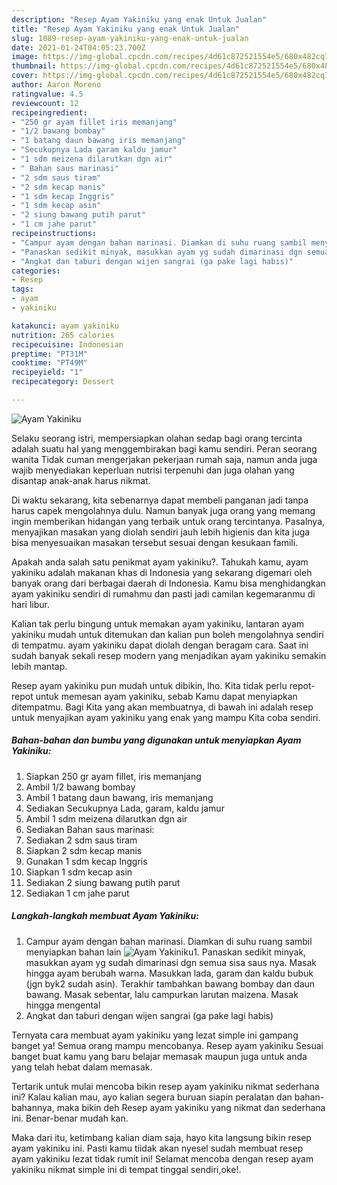 ```yaml
---
description: "Resep Ayam Yakiniku yang enak Untuk Jualan"
title: "Resep Ayam Yakiniku yang enak Untuk Jualan"
slug: 1089-resep-ayam-yakiniku-yang-enak-untuk-jualan
date: 2021-01-24T04:05:23.700Z
image: https://img-global.cpcdn.com/recipes/4d61c872521554e5/680x482cq70/ayam-yakiniku-foto-resep-utama.jpg
thumbnail: https://img-global.cpcdn.com/recipes/4d61c872521554e5/680x482cq70/ayam-yakiniku-foto-resep-utama.jpg
cover: https://img-global.cpcdn.com/recipes/4d61c872521554e5/680x482cq70/ayam-yakiniku-foto-resep-utama.jpg
author: Aaron Moreno
ratingvalue: 4.5
reviewcount: 12
recipeingredient:
- "250 gr ayam fillet iris memanjang"
- "1/2 bawang bombay"
- "1 batang daun bawang iris memanjang"
- "Secukupnya Lada garam kaldu jamur"
- "1 sdm meizena dilarutkan dgn air"
- " Bahan saus marinasi"
- "2 sdm saus tiram"
- "2 sdm kecap manis"
- "1 sdm kecap Inggris"
- "1 sdm kecap asin"
- "2 siung bawang putih parut"
- "1 cm jahe parut"
recipeinstructions:
- "Campur ayam dengan bahan marinasi. Diamkan di suhu ruang sambil menyiapkan bahan lain"
- "Panaskan sedikit minyak, masukkan ayam yg sudah dimarinasi dgn semua sisa saus nya. Masak hingga ayam berubah warna. Masukkan lada, garam dan kaldu bubuk (jgn byk2 sudah asin). Terakhir tambahkan bawang bombay dan daun bawang. Masak sebentar, lalu campurkan larutan maizena. Masak hingga mengental"
- "Angkat dan taburi dengan wijen sangrai (ga pake lagi habis)"
categories:
- Resep
tags:
- ayam
- yakiniku

katakunci: ayam yakiniku 
nutrition: 265 calories
recipecuisine: Indonesian
preptime: "PT31M"
cooktime: "PT49M"
recipeyield: "1"
recipecategory: Dessert

---
```



![Ayam Yakiniku](https://img-global.cpcdn.com/recipes/4d61c872521554e5/680x482cq70/ayam-yakiniku-foto-resep-utama.jpg)

Selaku seorang istri, mempersiapkan olahan sedap bagi orang tercinta adalah suatu hal yang menggembirakan bagi kamu sendiri. Peran seorang  wanita Tidak cuman mengerjakan pekerjaan rumah saja, namun anda juga wajib menyediakan keperluan nutrisi terpenuhi dan juga olahan yang disantap anak-anak harus nikmat.

Di waktu  sekarang, kita sebenarnya dapat membeli panganan jadi tanpa harus capek mengolahnya dulu. Namun banyak juga orang yang memang ingin memberikan hidangan yang terbaik untuk orang tercintanya. Pasalnya, menyajikan masakan yang diolah sendiri jauh lebih higienis dan kita juga bisa menyesuaikan masakan tersebut sesuai dengan kesukaan famili. 



Apakah anda salah satu penikmat ayam yakiniku?. Tahukah kamu, ayam yakiniku adalah makanan khas di Indonesia yang sekarang digemari oleh banyak orang dari berbagai daerah di Indonesia. Kamu bisa menghidangkan ayam yakiniku sendiri di rumahmu dan pasti jadi camilan kegemaranmu di hari libur.

Kalian tak perlu bingung untuk memakan ayam yakiniku, lantaran ayam yakiniku mudah untuk ditemukan dan kalian pun boleh mengolahnya sendiri di tempatmu. ayam yakiniku dapat diolah dengan beragam cara. Saat ini sudah banyak sekali resep modern yang menjadikan ayam yakiniku semakin lebih mantap.

Resep ayam yakiniku pun mudah untuk dibikin, lho. Kita tidak perlu repot-repot untuk memesan ayam yakiniku, sebab Kamu dapat menyiapkan ditempatmu. Bagi Kita yang akan membuatnya, di bawah ini adalah resep untuk menyajikan ayam yakiniku yang enak yang mampu Kita coba sendiri.

<!--inarticleads1-->

##### Bahan-bahan dan bumbu yang digunakan untuk menyiapkan Ayam Yakiniku:

1. Siapkan 250 gr ayam fillet, iris memanjang
1. Ambil 1/2 bawang bombay
1. Ambil 1 batang daun bawang, iris memanjang
1. Sediakan Secukupnya Lada, garam, kaldu jamur
1. Ambil 1 sdm meizena dilarutkan dgn air
1. Sediakan  Bahan saus marinasi:
1. Sediakan 2 sdm saus tiram
1. Siapkan 2 sdm kecap manis
1. Gunakan 1 sdm kecap Inggris
1. Siapkan 1 sdm kecap asin
1. Sediakan 2 siung bawang putih parut
1. Sediakan 1 cm jahe parut




<!--inarticleads2-->

##### Langkah-langkah membuat Ayam Yakiniku:

1. Campur ayam dengan bahan marinasi. Diamkan di suhu ruang sambil menyiapkan bahan lain
<img src="https://img-global.cpcdn.com/steps/f2106a7bd07a20ec/160x128cq70/ayam-yakiniku-langkah-memasak-1-foto.jpg" alt="Ayam Yakiniku">1. Panaskan sedikit minyak, masukkan ayam yg sudah dimarinasi dgn semua sisa saus nya. Masak hingga ayam berubah warna. Masukkan lada, garam dan kaldu bubuk (jgn byk2 sudah asin). Terakhir tambahkan bawang bombay dan daun bawang. Masak sebentar, lalu campurkan larutan maizena. Masak hingga mengental
1. Angkat dan taburi dengan wijen sangrai (ga pake lagi habis)




Ternyata cara membuat ayam yakiniku yang lezat simple ini gampang banget ya! Semua orang mampu mencobanya. Resep ayam yakiniku Sesuai banget buat kamu yang baru belajar memasak maupun juga untuk anda yang telah hebat dalam memasak.

Tertarik untuk mulai mencoba bikin resep ayam yakiniku nikmat sederhana ini? Kalau kalian mau, ayo kalian segera buruan siapin peralatan dan bahan-bahannya, maka bikin deh Resep ayam yakiniku yang nikmat dan sederhana ini. Benar-benar mudah kan. 

Maka dari itu, ketimbang kalian diam saja, hayo kita langsung bikin resep ayam yakiniku ini. Pasti kamu tiidak akan nyesel sudah membuat resep ayam yakiniku lezat tidak rumit ini! Selamat mencoba dengan resep ayam yakiniku nikmat simple ini di tempat tinggal sendiri,oke!.

